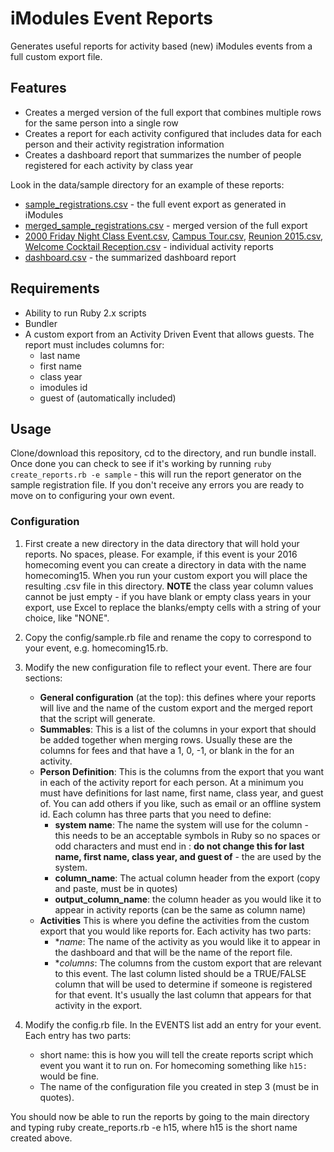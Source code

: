 # iModules Event Reports

Generates useful reports for activity based (new) iModules events from a full custom export file.

## Features

- Creates a merged version of the full export that combines multiple rows for the same person into a single row
- Creates a report for each activity configured that includes data for each person and their activity registration information
- Creates a dashboard report that summarizes the number of people registered for each activity by class year

Look in the data/sample directory for an example of these reports:

- [sample_registrations.csv](https://github.com/mustardbear/imodules-event-reports/blob/master/data/sample/sample_registrations.csv) - the full event export as generated in iModules
- [merged_sample_registrations.csv](https://github.com/mustardbear/imodules-event-reports/blob/master/data/sample/merged_sample_registrations.csv) - merged version of the full export
- [2000 Friday Night Class Event.csv](https://github.com/mustardbear/imodules-event-reports/blob/master/data/sample/2000%20Friday%20Night%20Class%20Event.csv), [Campus Tour.csv](https://github.com/mustardbear/imodules-event-reports/blob/master/data/sample/Campus%20Tour.csv), [Reunion 2015.csv](https://github.com/mustardbear/imodules-event-reports/blob/master/data/sample/Reunion%202015.csv), [Welcome Cocktail Reception.csv](https://github.com/mustardbear/imodules-event-reports/blob/master/data/sample/Welcome%20Cocktail%20Reception.csv) - individual activity reports
- [dashboard.csv](https://github.com/mustardbear/imodules-event-reports/blob/master/data/sample/dashboard.csv) - the summarized dashboard report

## Requirements

- Ability to run Ruby 2.x scripts
- Bundler
- A custom export from an Activity Driven Event that allows guests. The report must includes columns for:
   - last name
   - first name
   - class year
   - imodules id
   - guest of (automatically included)

## Usage

Clone/download this repository, cd to the directory, and run bundle install. Once done you can check to see if it's working by running `ruby create_reports.rb -e sample` - this will run the report generator on the sample registration file. If you don't receive any errors you are ready to move on to configuring your own event.

### Configuration

1. First create a new directory in the data directory that will hold your reports. No spaces, please. For example, if this event is your 2016 homecoming event you can create a directory in data with the name homecoming15. When you run your custom export you will place the resulting .csv file in this directory. **NOTE** the class year column values cannot be just empty - if you have blank or empty class years in your export, use Excel to replace the blanks/empty cells with a string of your choice, like "NONE".

2. Copy the config/sample.rb file and rename the copy to correspond to your event, e.g. homecoming15.rb.

3. Modify the new configuration file to reflect your event. There are four sections:

   - **General configuration** (at the top): this defines where your reports will live and the name of the custom export and the merged report that the script will generate.
   - **Summables**: This is a list of the columns in your export that should be added together when merging rows. Usually these are the columns for fees and that have a 1, 0, -1, or blank in the for an activity.
   - **Person Definition**: This is the columns from the export that you want in each of the activity report for each person. At a minimum you must have definitions for last name, first name, class year, and guest of. You can add others if you like, such as email or an offline system id. Each column has three parts that you need to define:
      - **system name**: The name the system will use for the column - this needs to be an acceptable symbols in Ruby so no spaces or odd characters and must end in : **do not change this for last name, first name, class year, and guest of** - the are used by the system.
      - **column_name**: The actual column header from the export (copy and paste, must be in quotes)
      - **output_column_name**: the column header as you would like it to appear in activity reports (can be the same as column name)
   - **Activities** This is where you define the activities from the custom export that you would like reports for. Each activity has two parts:
      - **name*: The name of the activity as you would like it to appear in the dashboard and that will be the name of the report file.
      - **columns*: The columns from the custom export that are relevant to this event. The last column listed should be a TRUE/FALSE column that will be used to determine if someone is registered for that event. It's usually the last column that appears for that activity in the export.
      
4. Modify the config.rb file. In the EVENTS list add an entry for your event. Each entry has two parts:
   - short name: this is how you will tell the create reports script which event you want it to run on. For homecoming something like `h15:` would be fine.
   - The name of the configuration file you created in step 3 (must be in quotes).
   
You should now be able to run the reports by going to the main directory and typing ruby create_reports.rb -e h15, where h15 is the short name created above.  
